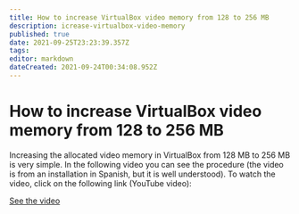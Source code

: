 ```yaml
---
title: How to increase VirtualBox video memory from 128 to 256 MB
description: icrease-virtualbox-video-memory
published: true
date: 2021-09-25T23:23:39.357Z
tags: 
editor: markdown
dateCreated: 2021-09-24T00:34:08.952Z
---
```


# How to increase VirtualBox video memory from 128 to 256 MB

Increasing the allocated video memory in VirtualBox from 128 MB to 256 MB is very simple. In the following video you can see the procedure (the video is from an installation in Spanish, but it is well understood). To watch the video, click on the following link (YouTube video):


<a href="https://youtu.be/4AD1xVIgoU8" target="_blank">See the video</a>

